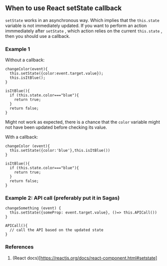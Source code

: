 ## When to use React setState callback

```setState``` works in an asynchronous way. Which implies that the ```this.state``` variable is not immediately updated. If you want to perform an action immmediately after ```setState``` , which action relies on the current ```this.state``` , then you should use a callback.

### Example 1

Without a callback:
```
changeColor(event){
  this.setState({color:event.target.value});
  this.isItBlue();
}

isItBlue(){
  if (this.state.color==="blue"){
    return true;
  }
  return false;
}
```
Might not work as expected, there is a chance that the ```color``` variable might not have been updated before checking its value.

With a callback:
```
changeColor (event){
  this.setState({color:'blue'},this.isItBlue())
}

isItBlue(){
  if (this.state.color==="blue"){
    return true;
  }
  return false;
}
```


### Example 2: API call (preferably put it in Sagas)

```
changeSomething (event) {
  this.setState({someProp: event.target.value}, ()=> this.APICall())
}

APICall(){
  // call the API based on the updated state
}
```

### References
1. (React docs)[https://reactjs.org/docs/react-component.html#setstate]
